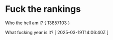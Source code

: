 # Fuck the rankings

Who the hell am I?
{ 13857103 }

What fucking year is it?
[ 2025-03-19T14:06:40Z ]
